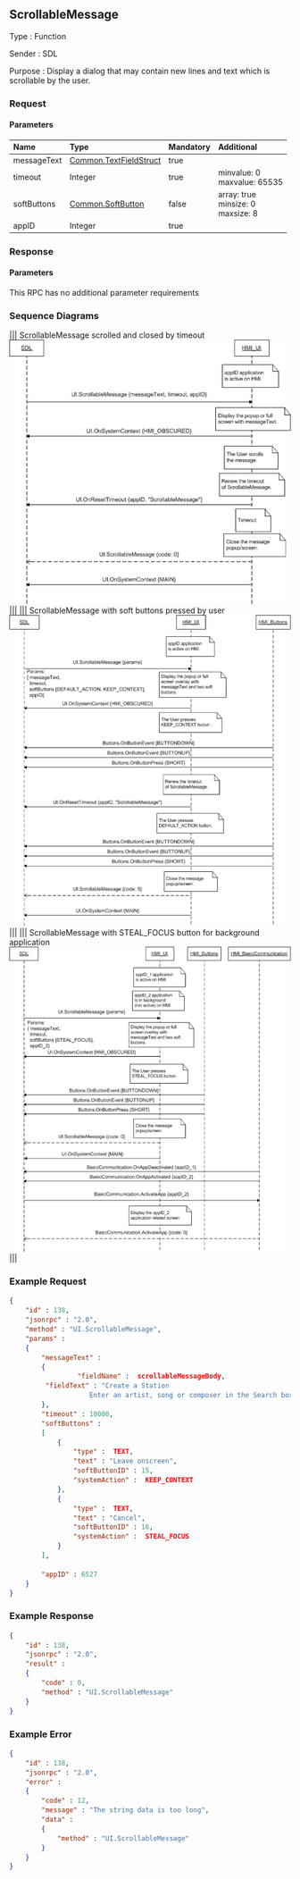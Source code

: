 ## ScrollableMessage

Type
: Function

Sender
: SDL

Purpose
: Display a dialog that may contain new lines and text which is scrollable by the user.

### Request

#### Parameters

|Name|Type|Mandatory|Additional|
|:---|:---|:--------|:---------|
|messageText|[Common.TextFieldStruct](../../Common/Structs/index.md#textfieldstruct)|true||
|timeout|Integer|true|minvalue: 0<br>maxvalue: 65535|
|softButtons|[Common.SoftButton](../../Common/Structs/index.md#softbutton)|false|array: true<br>minsize: 0<br>maxsize: 8|
|appID|Integer|true||

### Response

#### Parameters

This RPC has no additional parameter requirements

### Sequence Diagrams
|||
ScrollableMessage scrolled and closed by timeout
![ScrollableMessage](./assets/ScrollableMessageScrollTimeout.png)
|||
|||
ScrollableMessage with soft buttons pressed by user
![ScrollableMessage](./assets/ScrollableMessageSoftButtonPress.png)
|||
|||
ScrollableMessage with STEAL_FOCUS button for background application
![ScrollableMessage](./assets/ScrollableMessageStealFocus.png)
|||

### Example Request

```json
{
	"id" : 138,
	"jsonrpc" : "2.0",
	"method" : "UI.ScrollableMessage",
	"params" :
	{
		"messageText" :
		{
				 "fieldName" :  scrollableMessageBody,
		 "fieldText" : "Create a Station
					Enter an artist, song or composer in the Search box in the top left corner. We'll create a radio station featuring that music and more like it. You can also create a new station from the song or artist currently playing by hovering over the album artwork, clicking the white up-arrow and selecting New Station—you can choose From Song or From Artist."
		},
		"timeout" : 10000,
		"softButtons" :
		[
			{
				"type" :  TEXT,
				"text" : "Leave onscreen",
				"softButtonID" : 15,
				"systemAction" :  KEEP_CONTEXT
			},
			{
				"type" :  TEXT,
				"text" : "Cancel",
				"softButtonID" : 16,
				"systemAction" :  STEAL_FOCUS
			}
		],

		"appID" : 6527
	}
}
```
### Example Response

```json
{
	"id" : 138,
	"jsonrpc" : "2.0",
	"result" :
	{
		"code" : 0,
		"method" : "UI.ScrollableMessage"
	}
}
```

### Example Error

```json
{
	"id" : 138,
	"jsonrpc" : "2.0",
	"error" :
	{
		"code" : 12,
		"message" : "The string data is too long",
		"data" :
		{
			"method" : "UI.ScrollableMessage"
		}
	}
}
```
